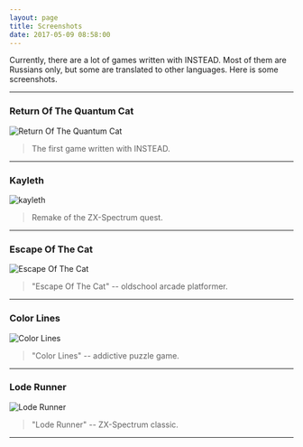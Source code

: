 ```yaml
---
layout: page
title: Screenshots
date: 2017-05-09 08:58:00
---
```

Currently, there are a lot of games written with INSTEAD.
Most of them are Russians only, but some are translated to other languages.
Here is some screenshots.

- - -
### Return Of The Quantum Cat

![Return Of The Quantum Cat](/screenshots/cat_en.jpg)

> The first game written with INSTEAD.

- - -

### Kayleth

![kayleth](/screenshots/kayleth_en.jpg)

> Remake of the ZX-Spectrum quest.

- - -

### Escape Of The Cat

![Escape Of The Cat](/screenshots/catesc.jpg)

> "Escape Of The Cat" -- oldschool arcade platformer.

- - -
### Color Lines

![Color Lines](/screenshots/ilines.jpg)

> "Color Lines" -- addictive puzzle game.

- - -
### Lode Runner

![Lode Runner](/screenshots/loderunner.jpg)

> "Lode Runner" -- ZX-Spectrum classic.

- - -
